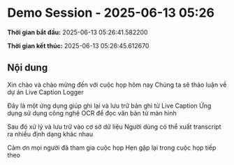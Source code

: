 # Demo Session - 2025-06-13 05:26

**Thời gian bắt đầu:** 2025-06-13 05:26:41.582200

**Thời gian kết thúc:** 2025-06-13 05:26:45.612670

## Nội dung

Xin chào và chào mừng đến với cuộc họp hôm nay Chúng ta sẽ thảo luận về dự án Live Caption Logger

Đây là một ứng dụng giúp ghi lại và lưu trữ bản ghi từ Live Caption Ứng dụng sử dụng công nghệ OCR để đọc văn bản từ màn hình

Sau đó xử lý và lưu trữ vào cơ sở dữ liệu Người dùng có thể xuất transcript ra nhiều định dạng khác nhau

Cảm ơn mọi người đã tham gia cuộc họp Hẹn gặp lại trong cuộc họp tiếp theo

